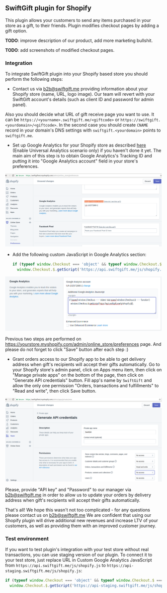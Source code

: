 ## SwiftGift plugin for Shopify

This plugin allows your customers to send any items purchased in your store as a gift, to their friends. Plugin modifies checkout pages by adding a gift option.

**TODO**: improve description of our product, add more marketing bullshit.

**TODO**: add screenshots of modified checkout pages.

### Integration

To integrate SwiftGift plugin into your Shopify based store you should perform
the following steps:

  - Contact us via b2b@swiftgift.me providing information about your Shopify store (name, URL, logo image). Our team will revert with your SwiftGift account's details (such as client ID and password for admin panel).

  Also you should decide what URL of gift receive page you want to use. It can be `https://<yourname>.swiftgift.me/<giftcode>` or `https://swiftgift.<yourdomain>/<giftcode>`. In the second case you should create `CNAME` record in your domain's DNS settings with `swiftgift.<yourdomain>` points to `swiftgift.me`.

  - Set up Google Analytics for your Shopify store as described [here](https://help.shopify.com/manual/reports-and-analytics/google-analytics/google-analytics-setup#enable-universal-analytics) (Enable Universal Analytics scenario only) if you haven't done it yet. The main aim of this step is to obtain Google Analytics's Tracking ID and putting it into "Google Analytics account" field in your store's preferences.

  ![Google Analytics account](shopify/ga_setup.png)

  - Add the following custom JavaScript in Google Analytics section:

    ```js
    if (typeof window.Checkout === 'object' && typeof window.Checkout.$ === 'function')
      window.Checkout.$.getScript('https://api.swiftgift.me/js/shopify.js');
    ```

  ![Google Analytics account](shopify/ga_custom_js.png)

  Previous two steps are performed on https://yourstore.myshopify.com/admin/online_store/preferences page. And please do not forget to click "Save" button after each step :)

  - Grant orders access to our Shopify app to be able to get delivery address when gift's recipients will accept their gifts automatically. Go to your Shopify store's admin panel, click on Apps menu item, then click on "Manage private apps" on the bottom of the page, then click on "Generate API credentials" button. Fill app's name by `SwiftGift` and allow the only one permission "Orders, transactions and fulfillments" to "Read and write", then click Save button.

  ![App access](shopify/app_access.png)

  Please, provide "API key" and "Password" to our manager via b2b@swiftgift.me in order to allow us to update your orders by delivery address when gift's recipients will accept their gifts automatically.

That's all! We hope this wasn't not too complicated - for any questions please contact us on b2b@swiftgift.me
We are confident that using our Shopify plugin will drive additional new revenues and increase LTV of your customers, as well as providing them with an improved customer journey.

### Test environment

If you want to test plugin's integration with your test store without real transactions, you can use staging version of our plugin. To connect it to your test store, just replace URL in Custom Google Analytics JavaScript from `https://api.swiftgift.me/js/shopify.js` to `https://api-staging.swiftgift.me/js/shopify.js`:

```js
if (typeof window.Checkout === 'object' && typeof window.Checkout.$ === 'function')
  window.Checkout.$.getScript('https://api-staging.swiftgift.me/js/shopify.js');
```
